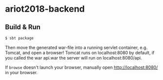 # ariot2018-backend #

## Build & Run ##

```sh
$ sbt package
```

Then move the generated war-file into a running servlet container, e.g. Tomcat, and open a browser! Tomcat runs on localhost:8080 by default, if you called the war api.war the server will run on localhost:8080/api.

If `browse` doesn't launch your browser, manually open [http://localhost:8080/](http://localhost:8080/) in your browser.
